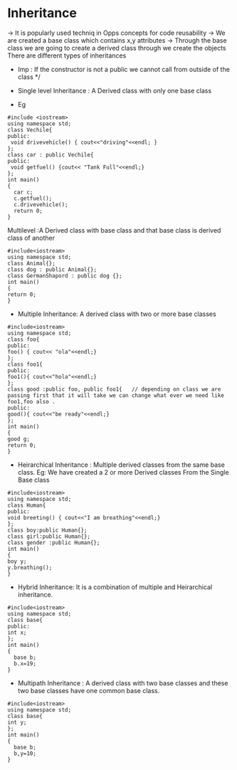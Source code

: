 # Inheritance
->  It is popularly used techniq in Opps concepts for code reusability 
->  We are created a base class which contains x,y attributes 
-> Through the base class we are going to create a derived class through we create the objects 
There are different types of inheritances 
- Imp : If the constructor is not a public we cannot call from outside of the class */

- Single  level Inheritance : A Derived class with only one base class
- Eg
```
#include <iostream>
using namespace std;
class Vechile{
public: 
 void drivevehicle() { cout<<"driving"<<endl; }
};
class car : public Vechile{
public:
 void getfuel() {cout<< "Tank Full"<<endl;}
};
int main()
{
  car c;
  c.getfuel();
  c.drivevehicle();
  return 0;
}
```

 Multilevel :A Derived class with base class and that base class is derived class of another 
 ```
#include<iostream>
using namespace std;
class Animal{};
class dog : public Animal{};
class GermanShapord : public dog {};
int main()
{
 return 0;
}
```

- Multiple Inheritance: A derived class with two or more base classes
```
#include<iostream>
using namespace std;
class foo{
public:
foo() { cout<< "ola"<<endl;}
};
class foo1{
public:
foo1(){ cout<<"hola"<<endl;}
};
class good :public foo, public foo1{   // depending on class we are passing first that it will take we can change what ever we need like foo1,foo also .
public:
good(){ cout<<"be ready"<<endl;}
};
int main()
{
good g;
return 0;
}
```

- Heirarchical Inheritance : Multiple derived classes from the same base class. Eg: We have created a 2 or more Derived classes From the Single Base class 
```
#include<iostream>
using namespace std;
class Human{
public:
void breeting() { cout<<"I am breathing"<<endl;}
};
class boy:public Human{};
class girl:public Human{};
class gender :public Human{};
int main()
{
boy y;
y.breathing();
}
```

- Hybrid Inheritance: It is a combination of multiple and Heirarchical inheritance.
```
#include<iostream>
using namespace std;
class base{
public:
int x;
};
int main()
{
  base b;
  b.x=19;
}
```

- Multipath Inheritance : A derived class with two base classes and these two base classes have one common base class.
```
#include<iostream>
using namespace std;
class base{
int y;
};
int main()
{
  base b;
  b,y=10;
}
```
